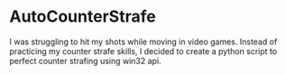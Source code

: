 # AutoCounterStrafe
I was struggling to hit my shots while moving in video games. Instead of practicing my counter strafe skills, I decided to create a python script to perfect counter strafing using win32 api.
